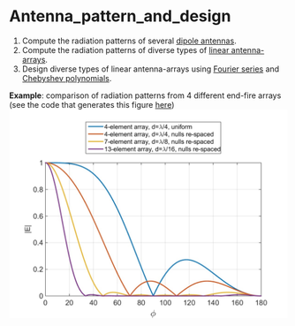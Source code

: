 # Antenna_pattern_and_design
1. Compute the radiation patterns of several [dipole antennas](dipole/).
2. Compute the radiation patterns of diverse types of [linear antenna-arrays](broadside_endfire/).
3. Design diverse types of linear antenna-arrays using [Fourier series](fourier/) and [Chebyshev polynomials](chebyshev/). 

**Example**: comparison of radiation patterns from 4 different end-fire arrays (see the code that generates this figure [here](broadside_endfire/null_spacing_Comparison.m))
![example1](figs/Radiation_pattern.jpg)

